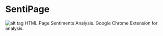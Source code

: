 # SentiPage
![alt tag](https://github.com/rajatrawataku1/SentiPage/tree/master/extension_content/icon.png)
HTML Page Sentiments Analysis. Google Chrome Extension for analysis.

